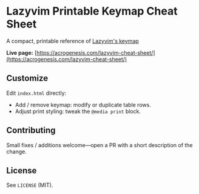 # Lazyvim Printable Keymap Cheat Sheet

A compact, printable reference of [Lazyvim's keymap](https://www.lazyvim.org/keymaps)

**Live page:** [https://acrogenesis.com/lazyvim-cheat-sheet/](https://acrogenesis.com/lazyvim-cheat-sheet/)

## Customize

Edit `index.html` directly:

- Add / remove keymap: modify or duplicate table rows.
- Adjust print styling: tweak the `@media print` block.

## Contributing

Small fixes / additions welcome—open a PR with a short description of the change.

## License

See `LICENSE` (MIT).

